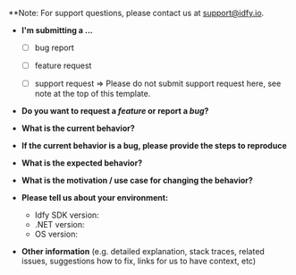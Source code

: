 **Note: For support questions, please contact us at support@idfy.io.

* **I'm submitting a ...**
  - [ ] bug report
  - [ ] feature request
  - [ ] support request => Please do not submit support request here, see note at the top of this template.


* **Do you want to request a *feature* or report a *bug*?**



* **What is the current behavior?**



* **If the current behavior is a bug, please provide the steps to reproduce**



* **What is the expected behavior?**



* **What is the motivation / use case for changing the behavior?**



* **Please tell us about your environment:**
  
  - Idfy SDK version: 
  - .NET version: 
  - OS version: 


* **Other information** (e.g. detailed explanation, stack traces, related issues, suggestions how to fix, links for us to have context, etc)
